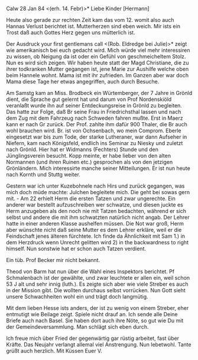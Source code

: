  Calw 28 Jan 84
 <(erh. 14. Febr)>*
Liebe Kinder [Hermann]

Heute also gerade zur rechten Zeit kam das vom 12. womit also auch Hannas Verlust berichtet ist. Mutterherzen sind eben weich. Mir ists ein Trost daß auch Gottes Herz gegen uns mütterlich ist.

Der Ausdruck your first gentlemans call <(Rob. Eldredge bei Julie)>* zeigt wie amerikanisch bei euch gedacht wird. Mich würde viel mehr interessiren zu wissen, ob Neigung da ist oder ein Gefühl von geschmeicheltem Stolz. Nun es wird sich zeigen. Wir haben heute statt der Magd Christiane, die zu ihrer todkranken Mutter gegangen ist, jene Marie zur Aushilfe welche oben beim Hannele wohnt. Mama ist mit ihr zufrieden. Im Ganzen aber war doch Mama diese Tage her etwas angegriffen, auch durch Besuche.

Am Samstg kam an Miss. Brodbeck ein Würtemberger, der 7 Jahre in Grönld dient, die Sprache gut gelernt hat und darum von Prof Nordenskiöld veranlaßt wurde ihn auf seiner Entdeckungsreise in Grönld zu begleiten. Das hatte zur Folge, daß Br seine Frau in Friedrichsthal lassen und nach dem Zug mit dem Fahrzeug nach Schweden fahren mußte. Erst in Maerz kann er nach Gr zurück. Der Prof. zahlte ihm dafür 900 Thaler, die Br auch wohl brauchen wird. Br. ist von Ochsenbach, wo mein Comprom. Eberle eingesetzt war bis zum Tode, der starke Lutheraner, war dann Aufseher in Niefern, kam nach Königsfeld, endlich ins Seminar zu Niesky und zuletzt nach Grönld. Hier hat er Widmanns (Fechters) Stunde und den Jünglingsverein besucht. Kopp meinte, er habe lieber von den alten Normannen (und ihren Ruinen etc.) gesprochen als von den jetzigen Grönländern. Mich interessirte manche seiner Mitteilungen. Er ist nun heute nach Kornth und Stuttg weiter.

Gestern war ich unter Kuzebohnele nach Hirs und zurück gegangen, was mich doch müde machte: Julchen begleitete mich. Die geht bei sowas gern mit. - Am 22 erhielt Herm die ersten Tatzen und zwar ungerechte. Ein anderer war bestellt aufzuschreiben wer schwatze, und diesen juckte es Herm anzugeben als den noch nie mit Tatzen bedachten, während er sich selbst und andere die mit ihm schwatzten natürlich nicht angab. Der Lehrer hatte in einer anderen Klasse aushelfen müssen. Die Not war groß, Herm aber wünschte nicht daß seine Mutter es dem Lehrer erkläre, weil er die Feindschaft jenes älteren fürchtete. Ich finde da Ähnlichkeit mit Sam 1.) in dem Herzdruck wenn Unrecht gelitten wird 2) in the backwardness to right himself. Nun sonstwie hat er schon auch Tatzen verdient.

Ein tüb. Prof Becker mir nicht bekannt.

Theod von Barm hat nun über die Wahl eines Inspektors berichtet. Pf Schmalenbach ist der gewählte, und zwar leuchtete er allen ein, weil schon 53 J alt und sehr innig (luth.). Es zeigte sich aber wie viele Streber es auch in der Mission gibt. Die wollten durchaus selbst vorrücken. Nun Gott sieht unsere Schwachheiten wohl ein und trägt doch langmütig.

Mit dem lieben Hesse ists anders, der ist zu wenig von einem Streber, eher entmutigt wie Beilage zeigt. Spiele nicht drauf an. Ich sende alle Deine Briefe auch nach Basel. Sie haben dort auch ihre Nöte, so gut wie Du mit der Gemeindeversammlung. Man schlägt sich eben durch.

Ich freue mich über Fried der gegenwärtig gar rüstig arbeitet, fast über Kräfte. Das Neujahr verlangt allemal viel Anstrengung. Nun lebetwohl. Tante grüßt auch herzlich. Mit Küssen
 Euer V.
